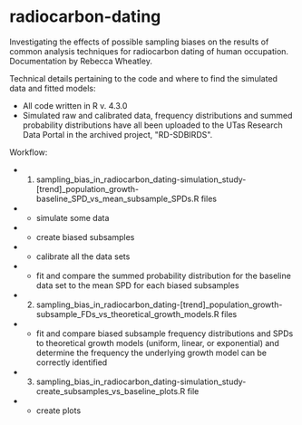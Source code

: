 # radiocarbon-dating
Investigating the effects of possible sampling biases on the results of common analysis techniques for radiocarbon dating of human occupation.
Documentation by Rebecca Wheatley.

Technical details pertaining to the code and where to find the simulated data and fitted models:
* All code written in R v. 4.3.0
* Simulated raw and calibrated data, frequency distributions and summed probability distributions have all been uploaded to the UTas Research Data Portal in the archived project, "RD-SDBIRDS".

Workflow:
* 1. sampling_bias_in_radiocarbon_dating-simulation_study-[trend]_population_growth-baseline_SPD_vs_mean_subsample_SPDs.R files
* * simulate some data
* * create biased subsamples
* * calibrate all the data sets
* * fit and compare the summed probability distribution for the baseline data set to the mean SPD for each biased subsamples
* 2. sampling_bias_in_radiocarbon_dating-[trend]_population_growth-subsample_FDs_vs_theoretical_growth_models.R files
* * fit and compare biased subsample frequency distributions and SPDs to theoretical growth models (uniform, linear, or exponential) and determine the frequency the underlying growth model can be correctly identified
* 3. sampling_bias_in_radiocarbon_dating-simulation_study-create_subsamples_vs_baseline_plots.R file
* * create plots
